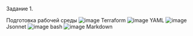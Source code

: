 Задание 1.  

Подготовка рабочей среды
![image](https://user-images.githubusercontent.com/126553776/221793182-997b79c5-685a-4a69-bfb6-2cf0204f4850.png)
Terraform
![image](https://user-images.githubusercontent.com/126553776/221794229-7df49854-fb01-4749-8a8a-57b271c20054.png)
YAML
![image](https://user-images.githubusercontent.com/126553776/221794963-a10ac4f9-9fed-4c1a-bcd9-f7202f51ffdd.png)
Jsonnet
![image](https://user-images.githubusercontent.com/126553776/221796019-553468da-0cee-4a26-b112-2393f86e6fc9.png)
bash
![image](https://user-images.githubusercontent.com/126553776/221797588-988c4212-f086-442f-8143-4d5c32ae7537.png)
Markdown
